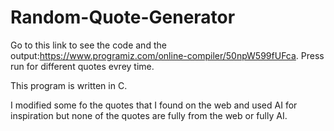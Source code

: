 # Random-Quote-Generator

Go to this link to see the code and the output:https://www.programiz.com/online-compiler/50npW599fUFca. Press run for different quotes evrey time.


This program is written in C.

I modified some fo the quotes that I found on the web and used AI for inspiration but none of the quotes are fully from the web or fully AI.
